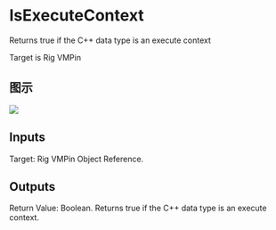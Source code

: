# IsExecuteContext

Returns true if the C++ data type is an execute context

Target is Rig VMPin

## 图示

![]($-20221218-20462118.png)

## Inputs

Target: Rig VMPin Object Reference.  

## Outputs

Return Value: Boolean. Returns true if the C++ data type is an execute context.

